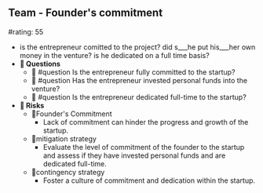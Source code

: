 ## Team - Founder's commitment
#rating: 55
- is the entrepreneur comitted to the project? did s___he put his___her own money in the venture? is he dedicated on a full time basis?
- **💭 Questions**
  - 💭 #question Is the entrepreneur fully committed to the startup?
  - 💭 #question Has the entrepreneur invested personal funds into the venture?
  - 💭 #question Is the entrepreneur dedicated full-time to the startup?
- **🚨 Risks**
  - 🚨Founder's Commitment
    - Lack of commitment can hinder the progress and growth of the startup.
  - 🚨mitigation strategy
    - Evaluate the level of commitment of the founder to the startup and assess if they have invested personal funds and are dedicated full-time.
  - 🚨contingency strategy
    - Foster a culture of commitment and dedication within the startup.


